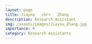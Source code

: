 ```yaml
---
layout: page
title: Jiayou   <br>   Zhang
description: Research Assistant
img: /assets/images/Jiayou_Zhang.jpg
importance: 9
category: Research Assistants
---
```

